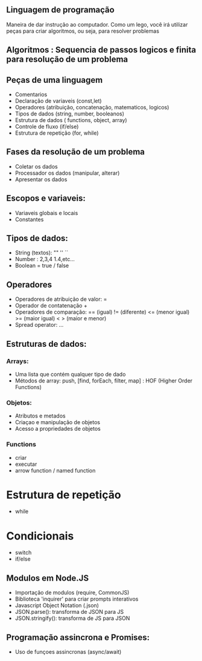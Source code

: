 ## Linguagem de programação

Maneira de dar instrução ao computador.
Como um lego, você irá utilizar peças para criar algoritmos, ou seja, para resolver problemas

## **Algoritmos** : Sequencia de passos logicos e finita para resolução de um problema

## Peças de uma linguagem

- Comentarios
- Declaração de variaveis (const,let)
- Operadores (atribuição, concatenação, matematicos, logicos)
- Tipos de dados (string, number, booleanos)
- Estrutura de dados ( functions, object, array)
- Controle de fluxo (if/else)
- Estrutura de repetição (for, while)

## Fases da resolução de um problema

- Coletar os dados
- Processador os dados (manipular, alterar)
- Apresentar os dados 

## Escopos e variaveis:

- Variaveis globais e locais
- Constantes

## Tipos de dados:

- String (textos): "" '' ``
- Number : 2,3,4 1.4,etc...
- Boolean = true / false

## Operadores

- Operadores de atribuição de valor: =
- Operador de contatenação +
- Operadores de comparação: == (igual) != (diferente) <= (menor igual) >= (maior igual) < > (maior e menor)
- Spread operator: ...

## Estruturas de dados:

### Arrays:
- Uma lista que contém qualquer tipo de dado
- Métodos de array: push, [find, forEach, filter, map] : HOF (Higher Order Functions)

### Objetos:

- Atributos e metados
- Criaçao e manipulação de objetos
- Acesso a propriedades de objetos

### Functions 
- criar
- executar
- arrow function / named function

# Estrutura de repetição
- while

# Condicionais
- switch
- if/else

## Modulos em Node.JS

- Importação de modulos (require, CommonJS)
- Biblioteca 'inquirer' para criar prompts interativos
- Javascript Object Notation (.json)
- JSON.parse(): transforma de JSON para JS
- JSON.stringify(): transforma de JS para JSON

## Programação assincrona e Promises:

- Uso de funçoes assincronas (async/await)